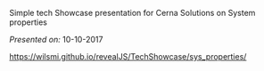 Simple tech Showcase presentation for Cerna Solutions on System properties

*Presented on:* 10-10-2017

https://wilsmi.github.io/revealJS/TechShowcase/sys_properties/
